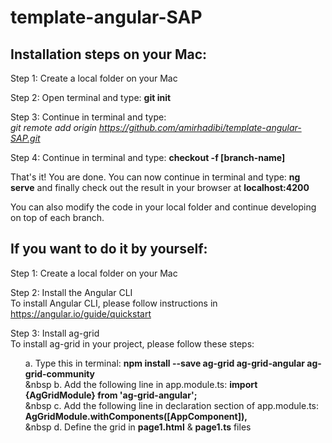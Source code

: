 # template-angular-SAP

<h2>Installation steps on your Mac:</h2>

Step 1: Create a local folder on your Mac

Step 2: Open terminal and type: <b>git init</b>

Step 3: Continue in terminal and type: 
<br><i>git remote add origin https://github.com/amirhadibi/template-angular-SAP.git</i>

Step 4: Continue in terminal and type: <b>checkout -f [branch-name]</b>

<p>That's it! You are done. You can now continue in terminal and type: <b>ng serve</b> and finally check out the result in your browser at <b>localhost:4200</b></p>

<p>You can also modify the code in your local folder and continue developing on top of each branch.</p>

<h2>If you want to do it by yourself:</h3>

Step 1: Create a local folder on your Mac

Step 2: Install the Angular CLI<br>
To install Angular CLI, please follow instructions in https://angular.io/guide/quickstart

Step 3: Install ag-grid<br>
To install ag-grid in your project, please follow these steps:<br><ol>
a. Type this in terminal: <b> npm install --save ag-grid ag-grid-angular ag-grid-community </b><br>&nbsp
b. Add the following line in app.module.ts: <b> import {AgGridModule} from 'ag-grid-angular'; </b><br>&nbsp
c. Add the following line in declaration section of app.module.ts: <b> AgGridModule.withComponents([AppComponent]),</b><br>&nbsp
d. Define the grid in <b>page1.html</b> & <b>page1.ts</b> files</ol>

